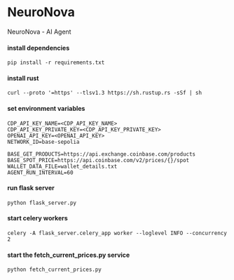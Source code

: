 # NeuroNova
NeuroNova - AI Agent

#### install dependencies
```
pip install -r requirements.txt
```

#### install rust
```
curl --proto '=https' --tlsv1.3 https://sh.rustup.rs -sSf | sh
```

#### set environment variables
```
CDP_API_KEY_NAME=<CDP_API_KEY_NAME>
CDP_API_KEY_PRIVATE_KEY=<CDP_API_KEY_PRIVATE_KEY>
OPENAI_API_KEY=<OPENAI_API_KEY>
NETWORK_ID=base-sepolia

BASE_GET_PRODUCTS=https://api.exchange.coinbase.com/products
BASE_SPOT_PRICE=https://api.coinbase.com/v2/prices/{}/spot
WALLET_DATA_FILE=wallet_details.txt
AGENT_RUN_INTERVAL=60
```

#### run flask server
```
python flask_server.py
```

#### start celery workers
```
celery -A flask_server.celery_app worker --loglevel INFO --concurrency 2
```

#### start the fetch_current_prices.py service
```
python fetch_current_prices.py
```